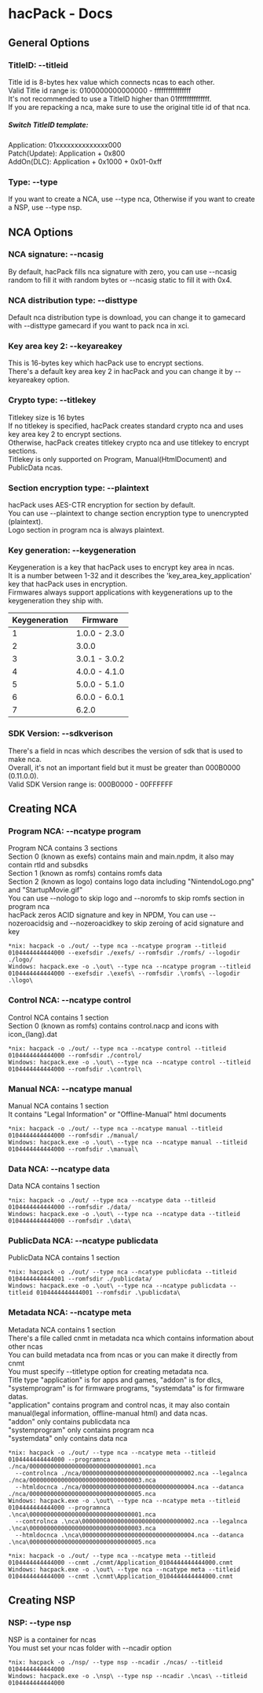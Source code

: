 # hacPack - Docs

## General Options

### TitleID: --titleid

Title id is 8-bytes hex value which connects ncas to each other.  
Valid Title id range is: 0100000000000000 - ffffffffffffffff  
It's not recommended to use a TitleID higher than 01ffffffffffffff.  
If you are repacking a nca, make sure to use the original title id of that nca.  

##### Switch TitleID template:

Application: 01xxxxxxxxxxxxxx000  
Patch(Update): Application + 0x800  
AddOn(DLC): Application + 0x1000 + 0x01-0xff

### Type: --type

If you want to create a NCA, use --type nca, Otherwise if you want to create a NSP, use --type nsp.  

## NCA Options

### NCA signature: --ncasig

By default, hacPack fills nca signature with zero, you can use --ncasig random to fill it with random bytes or --ncasig static to fill it with 0x4.  

### NCA distribution type: --disttype

Default nca distribution type is download, you can change it to gamecard with --disttype gamecard if you want to pack nca in xci.  

### Key area key 2: --keyareakey

This is 16-bytes key which hacPack use to encrypt sections.  
There's a default key area key 2 in hacPack and you can change it by --keyareakey option.  

### Crypto type: --titlekey

Titlekey size is 16 bytes  
If no titlekey is specified, hacPack creates standard crypto nca and uses key area key 2 to encrypt sections.  
Otherwise, hacPack creates titlekey crypto nca and use titlekey to encrypt sections.  
Titlekey is only supported on Program, Manual(HtmlDocument) and PublicData ncas.  

### Section encryption type: --plaintext

hacPack uses AES-CTR encryption for section by default.  
You can use --plaintext to change section encryption type to unencrypted (plaintext).  
Logo section in program nca is always plaintext.

### Key generation: --keygeneration

Keygeneration is a key that hacPack uses to encrypt key area in ncas.  
It is a number between 1-32 and it describes the 'key_area_key_application' key that hacPack uses in encryption.  
Firmwares always support applications with keygenerations up to the keygeneration they ship with.  

Keygeneration | Firmware
--------------| --------
1 | 1.0.0 - 2.3.0
2 | 3.0.0
3 | 3.0.1 - 3.0.2
4 | 4.0.0 - 4.1.0
5 | 5.0.0 - 5.1.0
6 | 6.0.0 - 6.0.1
7 | 6.2.0

### SDK Version: --sdkverison

There's a field in ncas which describes the version of sdk that is used to make nca.  
Overall, it's not an important field but it must be greater than 000B0000 (0.11.0.0).  
Valid SDK Version range is: 000B0000 - 00FFFFFF

## Creating NCA

### Program NCA: --ncatype program

Program NCA contains 3 sections  
Section 0 (known as exefs) contains main and main.npdm, it also may contain rtld and subsdks  
Section 1 (known as romfs) contains romfs data  
Section 2 (known as logo) contains logo data including "NintendoLogo.png" and "StartupMovie.gif"  
You can use --nologo to skip logo and --noromfs to skip romfs section in program nca  
hacPack zeros ACID signature and key in NPDM, You can use --nozeroacidsig and --nozeroacidkey to skip zeroing of acid signature and key  

```
*nix: hacpack -o ./out/ --type nca --ncatype program --titleid 0104444444444000 --exefsdir ./exefs/ --romfsdir ./romfs/ --logodir ./logo/  
Windows: hacpack.exe -o .\out\ --type nca --ncatype program --titleid 0104444444444000 --exefsdir .\exefs\ --romfsdir .\romfs\ --logodir .\logo\
```

### Control NCA: --ncatype control

Control NCA contains 1 section  
Section 0 (known as romfs) contains control.nacp and icons with icon_{lang}.dat  

```
*nix: hacpack -o ./out/ --type nca --ncatype control --titleid 0104444444444000 --romfsdir ./control/
Windows: hacpack.exe -o .\out\ --type nca --ncatype control --titleid 0104444444444000 --romfsdir .\control\
```

### Manual NCA: --ncatype manual

Manual NCA contains 1 section  
It contains "Legal Information" or "Offline-Manual" html documents  

```
*nix: hacpack -o ./out/ --type nca --ncatype manual --titleid 0104444444444000 --romfsdir ./manual/
Windows: hacpack.exe -o .\out\ --type nca --ncatype manual --titleid 0104444444444000 --romfsdir .\manual\
```

### Data NCA: --ncatype data

Data NCA contains 1 section  

```
*nix: hacpack -o ./out/ --type nca --ncatype data --titleid 0104444444444000 --romfsdir ./data/
Windows: hacpack.exe -o .\out\ --type nca --ncatype data --titleid 0104444444444000 --romfsdir .\data\
```

### PublicData NCA: --ncatype publicdata

PublicData NCA contains 1 section  

```
*nix: hacpack -o ./out/ --type nca --ncatype publicdata --titleid 0104444444444001 --romfsdir ./publicdata/
Windows: hacpack.exe -o .\out\ --type nca --ncatype publicdata --titleid 0104444444444001 --romfsdir .\publicdata\
```

### Metadata NCA: --ncatype meta

Metadata NCA contains 1 section  
There's a file called cnmt in metadata nca which contains information about other ncas  
You can build metadata nca from ncas or you can make it directly from cnmt  
You must specify --titletype option for creating metadata nca.  
Title type  "application" is for apps and games, "addon" is for dlcs, "systemprogram" is for firmware programs, "systemdata" is for firmware datas.  
"application" contains program and control ncas, it may also contain manual(legal information, offline-manual html) and data ncas.  
"addon" only contains publicdata nca  
"systemprogram" only contains program nca  
"systemdata" only contains data nca  

```
*nix: hacpack -o ./out/ --type nca --ncatype meta --titleid 0104444444444000 --programnca ./nca/00000000000000000000000000000001.nca
  --controlnca ./nca/00000000000000000000000000000002.nca --legalnca ./nca/00000000000000000000000000000003.nca
  --htmldocnca ./nca/00000000000000000000000000000004.nca --datanca ./nca/00000000000000000000000000000005.nca  
Windows: hacpack.exe -o .\out\ --type nca --ncatype meta --titleid 0104444444444000 --programnca .\nca\00000000000000000000000000000001.nca
  --controlnca .\nca\00000000000000000000000000000002.nca --legalnca .\nca\00000000000000000000000000000003.nca
  --htmldocnca .\nca\00000000000000000000000000000004.nca --datanca .\nca\00000000000000000000000000000005.nca  
```

```
*nix: hacpack -o ./out/ --type nca --ncatype meta --titleid 0104444444444000 --cnmt ./cnmt/Application_0104444444444000.cnmt  
Windows: hacpack.exe -o .\out\ --type nca --ncatype meta --titleid 0104444444444000 --cnmt .\cnmt\Application_0104444444444000.cnmt  
```

## Creating NSP

### NSP: --type nsp

NSP is a container for ncas  
You must set your ncas folder with --ncadir option  

```
*nix: hacpack -o ./nsp/ --type nsp --ncadir ./ncas/ --titleid 0104444444444000
Windows: hacpack.exe -o .\nsp\ --type nsp --ncadir .\ncas\ --titleid 0104444444444000
```
